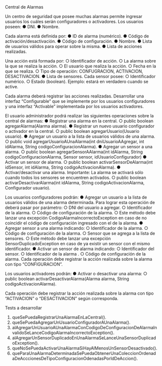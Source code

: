 Central de Alarmas

Un centro de seguridad que posee muchas alarmas permite ingresar usuarios los cuáles serán configuradores o activadores. Los usuarios poseen: 
● DNI. 
● Nombre. 

Cada alarma está definida por: 
● ID de alarma (numérico). 
● Código de activación/desactivación. 
● Código de configuración. 
● Nombre. 
● Lista de usuarios válidos para operar sobre la misma. 
● Lista de acciones realizadas.

Una acción está formada por: 
○ Identificador de acción. 
○ La alarma sobre la que se realiza la acción. 
○ El usuario que realiza la acción. 
○ Fecha en la que se realiza. 
○ Tipo de operación: CONFUGRACION, ACTIVACION, DESACTIVACION.
● Lista de sensores. Cada sensor posee: ○ Identificador numérico. ○ Estado (boolean). Ejemplo: estará en verdadero cuando se active.

Cada alarma deberá registrar las acciones realizadas. Desarrollar una interfaz “Configurable” que se implemente por los usuarios configuradores y una interfaz “Activable” implementada por los usuarios activadores.

El usuario administrador podrá realizar las siguientes operaciones sobre la central de alarmas: 
● Registrar una alarma en la central. ○ public boolean agregarAlarma(Alarma alarma). 
● Registrar un nuevo usuario configurador o activador en la central. ○ public boolean agregarUsuario(Usuario usuario). 
● Agregar un usuario a la lista de usuarios válidos de una alarma. ○ public void agregarUsuarioAUnaAlarma(int dniUsuarioAAgregar, int idAlarma, String codigoConfiguracionAlarma).
● Agregar un sensor a una alarma. ○ public boolean agregarSensorAAlarma(int idAlarma, String codigoConfiguracionAlarma, Sensor sensor, idUsuarioConfigurador)
● Activar un sensor de alarma. ○ public boolean activarSensorDeAlarma(int idSensor, int idAlarma, String codigoActivacionAlarma).
● Activar/desactivar una alarma. Importante: La alarma se activará sólo cuando todos los sensores se encuentren activados. ○ public boolean activarDesactivarAlarma(int idAlarma, String codigoActivacionAlarma, Configurador usuario).

Los usuarios configuradores podrán: 
● Agregar un usuario a la lista de usuarios válidos de una alarma determinada. Para lograr esta operación de deberá pasar por parámetro: 
○ DNI del usuario a agregar. 
○ Identificador de la alarma. 
○ Código de configuración de la alarma.
 ○ Este método debe lanzar una excepción CodigoAlarmaIncorrectoException en caso de no coincidir el código de configuración ingresado con el de la alarma.
● Agregar sensor a una alarma indicando: ○ Identificador de la alarma. ○ Código de configuración de la alarma. ○ Sensor que se agrega a la lista de sensores. ○ Este método debe lanzar una excepción SensorDuplicadoException en caso de ya existir un sensor con el mismo identificador.
● Activar un sensor de alarma indicando: ○ Identificador del sensor. ○ Identificador de la alarma . ○ Código de configuración de la alarma.
Cada operación debe registrar la acción realizada sobre la alarma con tipo “CONFIGURACION”.

Los usuarios activadores podrán: 
● Activar o desactivar una alarma: ○ public boolean activarDesactivarAlarma(Alarma alarma, String codigoActivacionAlarma).

Cada operación debe registrar la acción realizada sobre la alarma con tipo “ACTIVACION” o “DESACTIVACION” según corresponda. 

Tests a desarrollar
1.	queSePuedaRegistrarUnaAlarmaEnLaCentral().
2.	queSePuedaAgregarUnUsuarioConfiguradorAUnaAlarma().
3.	alAgregarUnUsuarioAUnaAlarmaConCodigoDeConfiguracionDeAlarmaInvalidoSeLanceCodigoAlarmaIncorrectoException().
4.	alAgregarUnSensorDuplicadoEnUnaAlarmaSeLanceUnaSensorDuplicadoException().
5.	queNoSePuedaActivarUnaAlarmaSiHayAlMenosUnSensorDesactivado().
6.	queParaUnaAlarmaDeterminadaSePuedaObtenerUnaColeccionOrdenadaDeAcccionesDeTipoConfiguracionOdenadasPorIdDeAccion().
